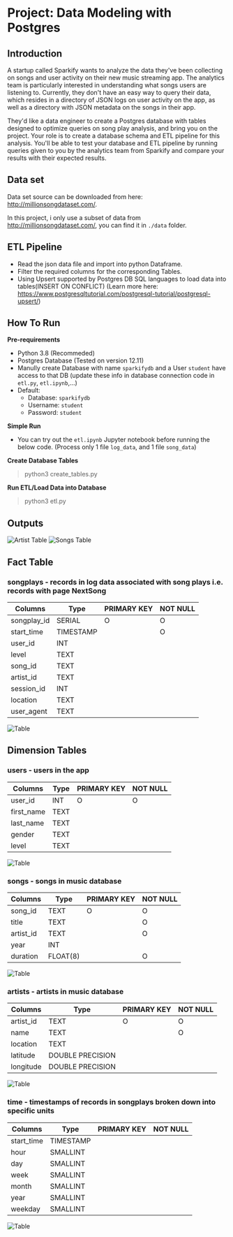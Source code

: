 # Project: Data Modeling with Postgres

## Introduction

A startup called Sparkify wants to analyze the data they've been collecting on songs and user activity on their new music streaming app. The analytics team is particularly interested in understanding what songs users are listening to. Currently, they don't have an easy way to query their data, which resides in a directory of JSON logs on user activity on the app, as well as a directory with JSON metadata on the songs in their app.

They'd like a data engineer to create a Postgres database with tables designed to optimize queries on song play analysis, and bring you on the project. Your role is to create a database schema and ETL pipeline for this analysis. You'll be able to test your database and ETL pipeline by running queries given to you by the analytics team from Sparkify and compare your results with their expected results.

## Data set
Data set source can be downloaded from here: http://millionsongdataset.com/.

In this project, i only use a subset of data from http://millionsongdataset.com/, you can find it in `./data` folder.

## ETL Pipeline
- Read the json data file and import into python Dataframe.
- Filter the required columns for the corresponding Tables.
- Using Upsert supported by Postgres DB SQL languages to load data into tables(INSERT ON CONFLICT) (Learn more here: https://www.postgresqltutorial.com/postgresql-tutorial/postgresql-upsert/)


## How To Run

**Pre-requirements**

- Python 3.8 (Recommeded)
- Postgres Database (Tested on version 12.11)
- Manully create Database with name `sparkifydb` and a User `student` have access to that DB (update these info in database connection code in `etl.py`, `etl.ipynb`,...)
- Default:
  - Database: `sparkifydb`
  - Username: `student`
  - Password: `student`

**Simple Run**
- You can try out the `etl.ipynb` Jupyter notebook before running the below code. (Process only 1 file `log_data`, and 1 file `song_data`)

**Create Database Tables**

> python3 create_tables.py

**Run ETL/Load Data into Database**

> python3 etl.py

## Outputs
![Artist Table](/screenshot/val_artists.png "Artist Table")
![Songs Table](/screenshot/val_songs.png "Songs Table")

## Fact Table

### **songplays** - records in log data associated with song plays i.e. records with page NextSong

| Columns     | Type      | PRIMARY KEY | NOT NULL |
|-------------|-----------|-------------|----------|
| songplay_id | SERIAL    |      O      |     O    |
| start_time  | TIMESTAMP |             |     O    |
| user_id     | INT       |             |          |
| level       | TEXT      |             |          |
| song_id     | TEXT      |             |          |
| artist_id   | TEXT      |             |          |
| session_id  | INT       |             |          |
| location    | TEXT      |             |          |
| user_agent  | TEXT      |             |          |
![Table](/screenshot/tab_songplays.png "Songplays Table")


## Dimension Tables

### **users** - users in the app

| Columns    | Type | PRIMARY KEY | NOT NULL |
|------------|------|-------------|----------|
| user_id    | INT  | O           | O        |
| first_name | TEXT |             |          |
| last_name  | TEXT |             |          |
| gender     | TEXT |             |          |
| level      | TEXT |             |          |
![Table](/screenshot/tab_users.png "Users Table")

### **songs** - songs in music database

| Columns   | Type     | PRIMARY KEY | NOT NULL |
|-----------|----------|-------------|----------|
| song_id   | TEXT     | O           | O        |
| title     | TEXT     |             | O        |
| artist_id | TEXT     |             | O        |
| year      | INT      |             |          |
| duration  | FLOAT(8) |             | O        |
![Table](/screenshot/tab_songs.png "Songs Table")

### **artists** - artists in music database

| Columns   | Type             | PRIMARY KEY | NOT NULL |
|-----------|------------------|-------------|----------|
| artist_id | TEXT             | O           | O        |
| name      | TEXT             |             | O        |
| location  | TEXT             |             |          |
| latitude  | DOUBLE PRECISION |             |          |
| longitude | DOUBLE PRECISION |             |          |
![Table](/screenshot/tab_artists.png "Artists Table")

### **time** - timestamps of records in songplays broken down into specific units

| Columns    | Type      | PRIMARY KEY | NOT NULL |
|------------|-----------|-------------|----------|
| start_time | TIMESTAMP |             |          |
| hour       | SMALLINT  |             |          |
| day        | SMALLINT  |             |          |
| week       | SMALLINT  |             |          |
| month      | SMALLINT  |             |          |
| year       | SMALLINT  |             |          |
| weekday    | SMALLINT  |             |          |
![Table](/screenshot/tab_times.png "Times Table")
